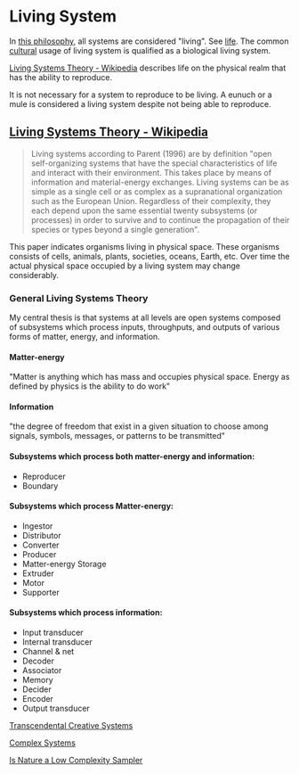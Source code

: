 # Living System

In [this philosophy](./this-philosophy.md), all systems are considered "living". See [life](./life.md). The common [cultural](./culture.md) usage of living system is qualified as a biological living system.

[Living Systems Theory - Wikipedia](https://en.wikipedia.org/wiki/Living_systems) describes life on the physical realm that has the ability to reproduce.

It is not necessary for a system to reproduce to be living. A eunuch or a mule is considered a living system despite not being able to reproduce.

## [Living Systems Theory - Wikipedia](https://en.wikipedia.org/wiki/Living_systems)

> Living systems according to Parent (1996) are by definition "open self-organizing systems that have the special characteristics of life and interact with their environment. This takes place by means of information and material-energy exchanges. Living systems can be as simple as a single cell or as complex as a supranational organization such as the European Union. Regardless of their complexity, they each depend upon the same essential twenty subsystems (or processes) in order to survive and to continue the propagation of their species or types beyond a single generation".

This paper indicates organisms living in physical space. These organisms consists of cells, animals, plants, societies, oceans, Earth, etc. Over time the actual physical space occupied by a living system may change considerably.

### General Living Systems Theory

My central thesis is that systems at all levels are open systems composed of subsystems which process inputs, throughputs, and outputs of various forms of matter, energy, and information.

#### Matter-energy

"Matter is anything which has mass and occupies physical space. Energy as defined by physics is the ability to do work"

#### Information
"the degree of freedom that exist in a given situation to choose among signals, symbols, messages, or patterns to be transmitted"

#### Subsystems which process both matter-energy and information:
* Reproducer
* Boundary

#### Subsystems which process Matter-energy:
* Ingestor
* Distributor
* Converter
* Producer
* Matter-energy Storage
* Extruder
* Motor
* Supporter

#### Subsystems which process information:
* Input transducer
* Internal transducer
* Channel & net
* Decoder
* Associator
* Memory
* Decider
* Encoder
* Output transducer

[Transcendental Creative Systems](http://www.vantagequest.org/trees/livingsystems1.htm)

[Complex Systems](https://en.wikipedia.org/wiki/Complex_systems)

[Is Nature a Low Complexity Sampler](http://emanueleviola.wordpress.com/2014/11/09/is-nature-a-low-complexity-sampler/)
